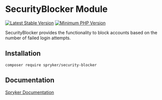 # SecurityBlocker Module
[![Latest Stable Version](https://poser.pugx.org/spryker/security-blocker/v/stable.svg)](https://packagist.org/packages/spryker/security-blocker)
[![Minimum PHP Version](https://img.shields.io/badge/php-%3E%3D%207.4-8892BF.svg)](https://php.net/)

SecurityBlocker provides the functionality to block accounts based on the number of failed login attempts.

## Installation

```
composer require spryker/security-blocker
```

## Documentation

[Spryker Documentation](https://docs.spryker.com)
